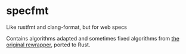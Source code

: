 # specfmt
Like rustfmt and clang-format, but for web specs

Contains algorithms adapted and sometimes fixed algorithms from [the original
rewrapper](https://github.com/domenic/rewrapper), ported to Rust.
